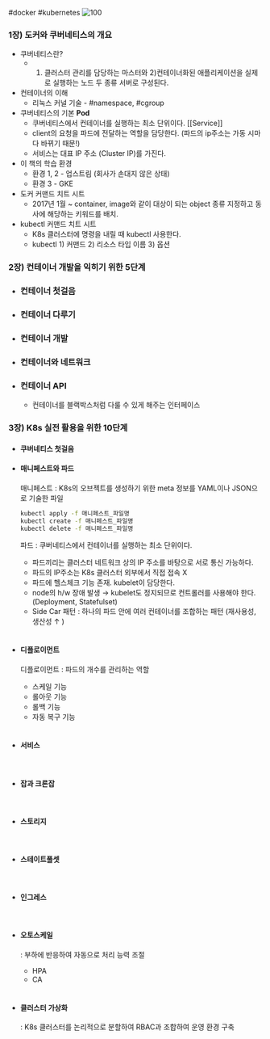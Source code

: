 #docker #kubernetes
![100](https://image.yes24.com/goods/93317828/XL)
### 1장) 도커와 쿠버네티스의 개요

- 쿠버네티스란?
	- 1) 클러스터 관리를 담당하는 마스터와 2)컨테이너화된 애플리케이션을 실제로 실행하는 노드 두 종류 서버로 구성된다.
- 컨테이너의 이해
	- 리눅스 커널 기술 - #namespace, #cgroup
- 쿠버네티스의 기본
	**Pod**
	- 쿠버네티스에서 컨테이너를 실행하는 최소 단위이다.
	[[Service]]
	- client의 요청을 파드에 전달하는 역할을 담당한다. (파드의 ip주소는 가동 시마다 바뀌기 때문!) 
	- 서비스는 대표 IP 주소 (Cluster IP)를 가진다.
- 이 책의 학습 환경
	- 환경 1, 2 - 업스트림 (회사가 손대지 않은 상태)
	- 환경 3 - GKE
- 도커 커맨드 치트 시트
	- 2017년 1월 ~ container, image와 같이 대상이 되는 object 종류 지정하고 동사에 해당하는 키워드를 배치. 
- kubectl 커맨드 치트 시트
	- K8s 클러스터에 명령을 내릴 때 kubectl 사용한다.
	- kubectl 1) 커맨드 2) 리소스 타입 이름 3) 옵션

### 2장) 컨테이너 개발을 익히기 위한 5단계

- ### 컨테이너 첫걸음
- ### 컨테이너 다루기
- ### 컨테이너 개발
- ### 컨테이너와 네트워크
- ### 컨테이너 API
	- 컨테이너를 블랙박스처럼 다룰 수 있게 해주는 인터페이스
### 3장) K8s 실전 활용을 위한 10단계

- #### 쿠버네티스 첫걸음

- #### 매니페스트와 파드
	매니페스트 
	: K8s의 오브젝트를 생성하기 위한 meta 정보를 YAML이나 JSON으로 기술한 파일
	```bash
	kubectl apply -f 매니페스트_파일명
	kubectl create -f 매니페스트_파일명
	kubectl delete -f 매니페스트_파일명
	```
	파드 
	: 쿠버네티스에서 컨테이너를 실행하는 최소 단위이다.
	- 파드끼리는 클러스터 네트워크 상의 IP 주소를 바탕으로 서로 통신 가능하다.
	- 파드의 IP주소는 K8s 클러스터 외부에서 직접 접속 X
	- 파드에 헬스체크 기능 존재. kubelet이 담당한다.
	- node의 h/w 장애 발생 &rarr; kubelet도 정지되므로 컨트롤러를 사용해야 한다. (Deployment, Statefulset)
	- Side Car 패턴 : 하나의 파드 안에 여러 컨테이너를 조합하는 패턴 (재사용성, 생산성 &uarr; )
	<br/>

- #### 디플로이먼트
	디플로이먼트
	 : 파드의 개수를 관리하는 역할
	 - 스케일 기능
	 - 롤아웃 기능
	 - 롤백 기능
	 - 자동 복구 기능
	<br/>

- #### 서비스
	<br/>

- #### 잡과 크론잡
	<br/>
	
- #### 스토리지
	<br/>
	
- #### 스테이트풀셋
	 <br/>
	 
- #### 인그레스
	<br/>
	
- #### 오토스케일
	: 부하에 반응하여 자동으로 처리 능력 조절
	- HPA
	- CA
	<br/>

- #### 클러스터 가상화
	: K8s 클러스터를 논리적으로 분할하여 RBAC과 조합하여 운영 환경 구축
